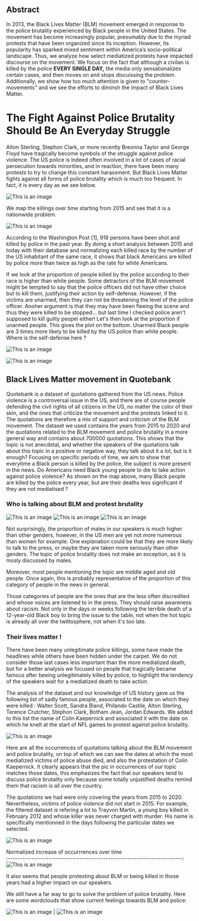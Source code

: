## Abstract

In 2013, the Black Lives Matter (BLM) movement emerged in response to the police brutality experienced by Black people in the United States. The movement has become increasingly popular, presumably due to the myriad protests that have been organized since its inception. However, its popularity has sparked mixed sentiment within America’s socio-political landscape. Thus, we analyze how select mediatized protests have impacted discourse on the movement. We focus on the fact that although a civilan is killed by the police ****EVERY SINGLE DAY,**** the media only sensationalizes certain cases, and then moves on and stops discuissing the problem. Additionally, we show how too much attention is given to "counter-movements" and we see the efforts to diminsh the impact of Black Lives Matter.

# The Fight Against Police Brutality Should Be An Everyday Struggle

Alton Sterling, Stephon Clark, or more recently Breonna Taylor and George Floyd have tragically become symbols of the struggle against police violence. The US police is indeed often involved in a lot of cases of racial persecution towards minorities, and in reaction, there have been many protests to try to change this constant harassment. But Black Lives Matter fights against all forms of police brutality which is much too frequent. In fact, it is every day as we see below.



![This is an image](killings_over_time.png)

We map the killings over time starting from 2015 and see that it is a nationwide problem.

![This is an image](./photo/unarmed_killings_fast.gif)

According to the Washington Post [1], 918 persons have been shot and killed by police in the past year. By doing a short analysis between 2015 and today with their database and normalizing each killed race by the number of the US inhabitant of the same race, it shows that black Americans are killed by police more than twice as high as the rate for white Americans.
 


If we look at the proportion of people killed by the police according to their race is higher than white people. Some detractors of the BLM movement might be tempted to say that the police officers did not have other choice but to kill them, justifying their action by self-defense. However, if the victims are unarmed, then they can not be threatening the level of the police officer. Anoher argument is that they may have  been fleeing the scene and thus they were killed to be stopped... but last time I checked police aren't supposed to kill guilty peopel either! Let's then look at the proportion if unarmed people. This gives the plot on the bottom. Unarmed Black people are 3 times more likely to be killed by the US police than white people. Where is the self-defense here ? 

                                              
![This is an image](./photo/armedandunarmed.png)    


![This is an image](./photo/unarmed.png)

## Black Lives Matter movement in Quotebank

Quotebank is a dataset of quotations gathered from the US news. Police violence is a controversal issue in the US, and there are of course people defending the civil rights of all citizens in the US, no matter the color of their skin, and the ones that criticize the movement and the protests linked to it. The quotations are therefore a mix of support and criticism of the BLM movement. The dataset we used contains the years from 2015 to 2020 and the quotations related to the BLM movement and police brutality in a more general way and contains about 700000 quotations. This shows that the topic is not anecdotal, and whether the speakers of the quotations talk about this topic in a positive or negative way, they talk about it a lot, but is it enough? Focusing on specific periods of time, we aim to show that everytime a Black person is killed by the police, the subject is more present in the news. Do Americans need Black young people to die to take action against police violence? As shown on the map above, many Black people are killed by the police every year, but are their deaths less significant if they are not mediatised ? 

### Who is talking about BLM and protest brutality


![This is an image](./photo/gender_speakers.png)
![This is an image](./photo/age_speakers.png)
![This is an image](./photo/party_speakers.png)

Not surprisingly, the proportion of males in our speakers is much higher than other genders, however, in the US men are yet not more numerous than women for example. One explanation could be that they are more likely to talk to the press, or maybe they are taken more seriously than other genders. The topic of police brutality does not make an exception, as it is mosly discussed by males. 

Moreover, most people mentioning the topic are middle aged and old people. Once again, this is probably representative of the proportion of this category of people in the news in general. 

Those categories of people are the ones that are the less often discredited and whose voices are listened to in the press. They should raise awareness about racism. Not only in the days or weeks following the terrible death of a 12-year-old Black boy to bring the issue to the table, not when the hot topic is already all over the twittosphere, not when it's too late. 

### Their lives matter !

There have been many unlegitimate police killings, some have made the headlines while others have been hidden under the carpet. We do not consider those last cases less important than the more mediatized death, but for a better analysis we focused on people that tragically became famous after beeing unlegitimately killed by police, to highlight the tendency of the speakers wait for a mediatized death to take action. 

The analysis of the dataset and our knowledge of US history gave us the following list of sadly famous people, associated to the date on which they were killed : Walter Scott, Sandra Bland, Philando Castile, Alton Sterling, Terence Crutcher, Stephon Clark, Botham Jean, Jordan Edwards. We added to this list the name of Colin Kaepernick and associated it with the date on which he knelt at the start of NFL games to protest against police brutality.

![This is an image](./photo/big_names.png)


Here are all the occurrences of quotations talking about the BLM movement and police brutality, on top of which we can see the dates at which the most mediatized victims of police abuse died, and also the protestation of Colin Kaepernick. It clearly appears that the pic in occurrences of our topic matches those dates, this emphasizes the fact that our speakers tend to discuss police brutality only because some totally unjustified deaths remind them that racism is all over the country. 

The quotations we had were only covering the years from 2015 to 2020. Nevertheless, victims of police violence did not start in 2015. For example, the filtered dataset is refering a lot to Trayvon Martin, a young boy killed in February 2012 and whose killer was never charged with murder. His name is specifically mentionned in the days following the particular dates we selected.

![This is an image](./photo/occurrences_martin.png)


Normalized increase of occurrrences over time                                            
:-------------------------------------------------------------------------:
![This is an image](./photo/norm_increase_vs_time.png)


It also seems that people protesting about BLM or being killed in those years had a higher impact on our speakers. 


We  still have a far way to go to solve the problem of police brutality. Here are some wordclouds that show current feelings towards BLM and police:

![This is an image](./photo/blm_wordcloud.png) |  ![This is an image](./photo/police_wordcloud.png)

